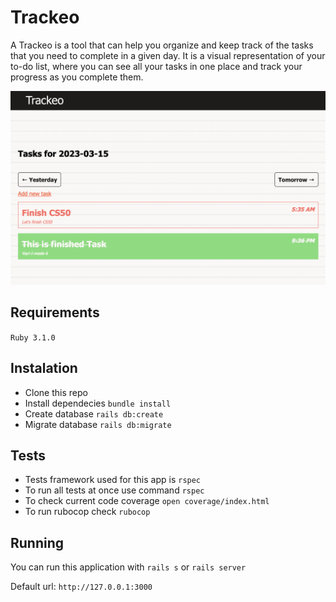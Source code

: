# Trackeo

A Trackeo is a tool that can help you organize and keep track of the tasks that you need to complete in a given day. It is a visual representation of your to-do list, where you can see all your tasks in one place and track your progress as you complete them.

<p align="center">
  <img src="preview.png" />
</p>

## Requirements
`Ruby 3.1.0`

## Instalation
- Clone this repo
- Install dependecies `bundle install`
- Create database `rails db:create`
- Migrate database `rails db:migrate`

## Tests

- Tests framework used for this app is `rspec`
- To run all tests at once use command `rspec`
- To check current code coverage `open coverage/index.html`
- To run rubocop check `rubocop`


## Running

You can run this application with `rails s` or `rails server`

Default url: `http://127.0.0.1:3000`
